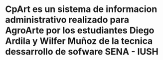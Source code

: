 # CpArt es un sistema de informacion administrativo realizado para AgroArte por los estudiantes Diego Ardila y Wilfer Muñoz de la tecnica dessarrollo de sofware SENA - IUSH

